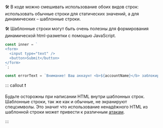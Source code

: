 🛠 В коде можно смешивать использование обоих видов строк: использовать обычные строки для статических значений, а для динамических – шаблонные строки.

🛠 Шаблонные строки могут быть очень полезны для формирования динамической html-разметки с помощью JavaScript.

```js
const inner = `
<form>
  <input type="text" />
  <button>Submit</button>
</form>
`;

const errorText = `Внимание! Ваш аккаунт <b>${accountName}</b> заблокирован.`;
```

::: callout ❗️

Будьте осторожны при написании HTML внутри шаблонных строк. Шаблонные строки, так же как и обычные, не экранируют спецсимволы. Это значит что использование ненадёжного HTML из шаблонной строки может привести к различным [атакам](/js/web-security).

:::
